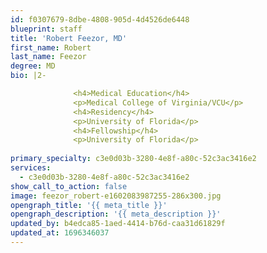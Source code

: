 ```yaml
---
id: f0307679-8dbe-4808-905d-4d4526de6448
blueprint: staff
title: 'Robert Feezor, MD'
first_name: Robert
last_name: Feezor
degree: MD
bio: |2-

              <h4>Medical Education</h4>
              <p>Medical College of Virginia/VCU</p>
              <h4>Residency</h4>
              <p>University of Florida</p>
              <h4>Fellowship</h4>
              <p>University of Florida</p>
          
primary_specialty: c3e0d03b-3280-4e8f-a80c-52c3ac3416e2
services:
  - c3e0d03b-3280-4e8f-a80c-52c3ac3416e2
show_call_to_action: false
image: feezor_robert-e1602083987255-286x300.jpg
opengraph_title: '{{ meta_title }}'
opengraph_description: '{{ meta_description }}'
updated_by: b4edca85-1aed-4414-b76d-caa31d61829f
updated_at: 1696346037
---
```

